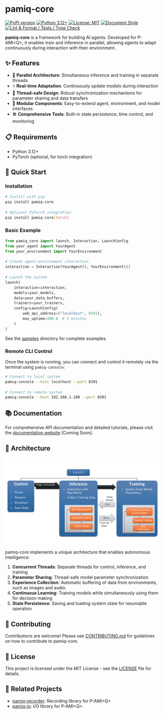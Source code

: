 # pamiq-core

[![PyPI version](https://img.shields.io/pypi/v/pamiq-core.svg)](https://pypi.org/project/pamiq-core/)
[![Python 3.12+](https://img.shields.io/badge/python-3.12+-blue.svg)](https://www.python.org/downloads/)
[![License: MIT](https://img.shields.io/badge/License-MIT-yellow.svg)](LICENSE)
[![Document Style](https://img.shields.io/badge/%20docstyle-google-3666d6.svg)](https://google.github.io/styleguide/pyguide.html#s3.8-comments-and-docstrings)
[![Lint & Format / Tests / Type Check](https://github.com/MLShukai/pamiq-core/actions/workflows/main.yaml/badge.svg)](https://github.com/MLShukai/pamiq-core/actions/workflows/main.yaml)

**pamiq-core** is a framework for building AI agents. Developed for P-AMI\<Q>, it enables train and inference in parallel, allowing agents to adapt continuously during interaction with their environment.

## ✨ Features

- 🔄 **Parallel Architecture**: Simultaneous inference and training in separate threads
- ⚡ **Real-time Adaptation**: Continuously update models during interaction
- 🧵 **Thread-safe Design**: Robust synchronization mechanisms for parameter sharing and data transfers
- 🔌 **Modular Components**: Easy-to-extend agent, environment, and model interfaces
- 🛠️ **Comprehensive Tools**: Built-in state persistence, time control, and monitoring

## 📋 Requirements

- Python 3.12+
- PyTorch (optional, for torch integration)

## 🚀 Quick Start

### Installation

```bash
# Install with pip
pip install pamiq-core

# Optional PyTorch integration
pip install pamiq-core[torch]
```

### Basic Example

```python
from pamiq_core import launch, Interaction, LaunchConfig
from your_agent import YourAgent
from your_environment import YourEnvironment

# Create agent-environment interaction
interaction = Interaction(YourAgent(), YourEnvironment())

# Launch the system
launch(
    interaction=interaction,
    models=your_models,
    data=your_data_buffers,
    trainers=your_trainers,
    config=LaunchConfig(
        web_api_address=("localhost", 8391),
        max_uptime=300.0  # 5 minutes
    )
)
```

See the [samples](samples/) directory for complete examples.

### Remote CLI Control

Once the system is running, you can connect and control it remotely via the terminal using `pamiq-console`:

```bash
# Connect to local system
pamiq-console --host localhost --port 8391

# Connect to remote system
pamiq-console --host 192.168.1.100 --port 8391
```

## 📚 Documentation

For comprehensive API documentation and detailed tutorials, please visit the [documentation website](https://pamiq-core.readthedocs.io/) \[Coming Soon\].

## 🧩 Architecture

![PAMIQ System Architecture](docs/images/system-architecture.png)

pamiq-core implements a unique architecture that enables autonomous intelligence:

1. **Concurrent Threads**: Separate threads for control, inference, and training
2. **Parameter Sharing**: Thread-safe model parameter synchronization
3. **Experience Collection**: Automatic buffering of data from environments, such as images and audio.
4. **Continuous Learning**: Training models while simultaneously using them for decision making
5. **State Persistence**: Saving and loading system state for resumable operation

## 🤝 Contributing

Contributions are welcome! Please see [CONTRIBUTING.md](CONTRIBUTING.md) for guidelines on how to contribute to pamiq-core.

## 📄 License

This project is licensed under the MIT License - see the [LICENSE](LICENSE) file for details.

## 🔗 Related Projects

- [pamiq-recorder](https://github.com/MLShukai/pamiq-recorder): Recording library for P-AMI\<Q>
- [pamiq-io](https://github.com/MLShukai/pamiq-io): I/O library for P-AMI\<Q>
